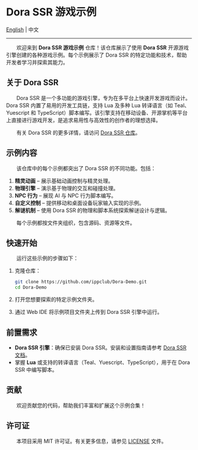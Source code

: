 # Dora SSR 游戏示例

[English](README.md) | 中文

----

&emsp;&emsp;欢迎来到 **Dora SSR 游戏示例** 仓库！该仓库展示了使用 **Dora SSR** 开源游戏引擎创建的各种游戏示例。每个示例展示了 Dora SSR 的特定功能和技术，帮助开发者学习并探索其能力。

## 关于 Dora SSR

&emsp;&emsp;Dora SSR 是一个多功能的游戏引擎，专为在多平台上快速开发游戏而设计。Dora SSR 内置了易用的开发工具链，支持 Lua 及多种 Lua 转译语言（如 Teal、Yuescript 和 TypeScript）脚本编写。该引擎支持在移动设备、开源掌机等平台上直接进行游戏开发，是追求易用性与高效性的创作者的理想选择。

&emsp;&emsp;有关 Dora SSR 的更多详情，请访问 [Dora SSR 仓库](https://github.com/ippclub/Dora-SSR)。

## 示例内容

&emsp;&emsp;该仓库中的每个示例都突出了 Dora SSR 的不同功能。包括：

1. **精灵动画** – 展示基础动画控制与精灵处理。
2. **物理引擎** – 演示基于物理的交互和碰撞处理。
3. **NPC 行为** – 展现 AI 与 NPC 行为脚本编写。
4. **自定义控制** – 提供移动和桌面设备玩家输入实现的示例。
5. **解谜机制** – 使用 Dora SSR 的物理和脚本系统探索解谜设计与逻辑。

&emsp;&emsp;每个示例都按文件夹组织，包含源码、资源等文件。

## 快速开始

&emsp;&emsp;运行这些示例的步骤如下：

1. 克隆仓库：

   ```bash
   git clone https://github.com/ippclub/Dora-Demo.git
   cd Dora-Demo
   ```

2. 打开您想要探索的特定示例文件夹。

3. 通过 Web IDE 将示例项目文件夹上传到 Dora SSR 引擎中运行。

## 前置需求

- **Dora SSR 引擎**：确保已安装 Dora SSR。安装和设置指南请参考 [Dora SSR 文档](https://dora-ssr.net/zh-Hans)。
- 掌握 **Lua** 或支持的转译语言（Teal、Yuescript、TypeScript），用于在 Dora SSR 中编写脚本。

## 贡献

&emsp;&emsp;欢迎贡献您的代码，帮助我们丰富和扩展这个示例合集！

## 许可证

&emsp;&emsp;本项目采用 MIT 许可证。有关更多信息，请参见 [LICENSE](LICENSE) 文件。
